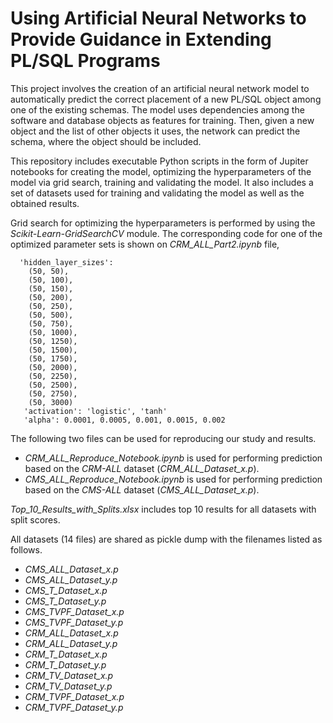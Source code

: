 # Using Artificial Neural Networks to Provide Guidance in Extending PL/SQL Programs

This project involves the creation of an artificial neural network model to automatically predict the correct placement of a new PL/SQL object among one of the existing schemas. The model uses dependencies among the software and database objects as features for training. Then, given a new object and the list of other objects it uses, the network can predict the schema, where the object should be included. 

This repository includes executable Python scripts in the form of Jupiter notebooks for creating the model, optimizing the hyperparameters of the model via grid search, training and validating the model. It also includes a set of datasets used for training and validating the model as well as the obtained results.

Grid search for optimizing the hyperparameters is performed by using the *Scikit-Learn-GridSearchCV* module. The corresponding code for one of the optimized parameter sets is shown on *CRM_ALL_Part2.ipynb* file, 

      'hidden_layer_sizes': 
        (50, 50),
        (50, 100),
        (50, 150),
        (50, 200),
        (50, 250),
        (50, 500),
        (50, 750),
        (50, 1000),
        (50, 1250),
        (50, 1500),
        (50, 1750),
        (50, 2000),
        (50, 2250),
        (50, 2500),
        (50, 2750),
        (50, 3000)
       'activation': 'logistic', 'tanh'
       'alpha': 0.0001, 0.0005, 0.001, 0.0015, 0.002

The following two files can be used for reproducing our study and results.
- *CRM_ALL_Reproduce_Notebook.ipynb* is used for performing prediction based on the *CRM-ALL* dataset (*CRM_ALL_Dataset_x.p*).
- *CMS_ALL_Reproduce_Notebook.ipynb* is used for performing prediction based on the *CMS-ALL* dataset (*CMS_ALL_Dataset_x.p*).

*Top_10_Results_with_Splits.xlsx* includes top 10 results for all datasets with split scores.

All datasets (14 files) are shared as pickle dump with the filenames listed as follows.

- *CMS_ALL_Dataset_x.p*
- *CMS_ALL_Dataset_y.p*
- *CMS_T_Dataset_x.p*
- *CMS_T_Dataset_y.p*
- *CMS_TVPF_Dataset_x.p*
- *CMS_TVPF_Dataset_y.p*
- *CRM_ALL_Dataset_x.p*
- *CRM_ALL_Dataset_y.p*
- *CRM_T_Dataset_x.p*
- *CRM_T_Dataset_y.p*
- *CRM_TV_Dataset_x.p*
- *CRM_TV_Dataset_y.p*
- *CRM_TVPF_Dataset_x.p* 
- *CRM_TVPF_Dataset_y.p*
